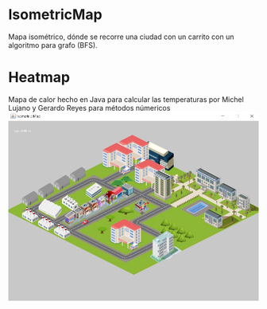 # IsometricMap
Mapa isométrico, dónde se recorre una ciudad con un carrito con un algoritmo para grafo (BFS).


# Heatmap
Mapa de calor hecho en Java para calcular las temperaturas
por Michel Lujano y Gerardo Reyes para métodos númericos
![alt text](https://github.com/lvm3632/IsometricMap/blob/master/IsometricMap.JPG?raw=true)
